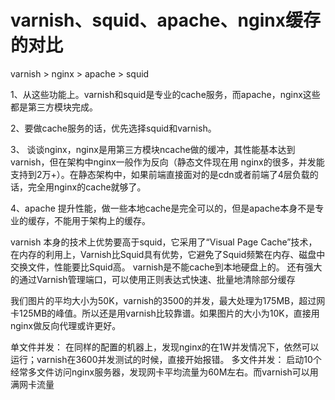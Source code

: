 varnish、squid、apache、nginx缓存的对比
===
varnish > nginx > apache > squid

1、从这些功能上。varnish和squid是专业的cache服务，而apache，nginx这些都是第三方模块完成。

2、要做cache服务的话，优先选择squid和varnish。

3、 谈谈nginx，nginx是用第三方模块ncache做的缓冲，其性能基本达到varnish，但在架构中nginx一般作为反向（静态文件现在用 nginx的很多，并发能支持到2万+）。在静态架构中，如果前端直接面对的是cdn或者前端了4层负载的话，完全用nginx的cache就够了。

4、apache 提升性能，做一些本地cache是完全可以的，但是apache本身不是专业的缓存，不能用于架构上的缓存。

varnish 本身的技术上优势要高于squid，它采用了“Visual Page Cache”技术，在内存的利用上，Varnish比Squid具有优势，它避免了Squid频繁在内存、磁盘中交换文件，性能要比Squid高。 varnish是不能cache到本地硬盘上的。
还有强大的通过Varnish管理端口，可以使用正则表达式快速、批量地清除部分缓存

我们图片的平均大小为50K，varnish的3500的并发，最大处理为175MB，超过网卡125MB的峰值。所以还是用varnish比较靠谱。如果图片的大小为10K，直接用nginx做反向代理或许更好。 

单文件并发：
在同样的配置的机器上，发现nginx的在1W并发情况下，依然可以运行；varnish在3600并发测试的时候，直接开始报错。
多文件并发：
启动10个经常多文件访问nginx服务器，发现网卡平均流量为60M左右。而varnish可以用满网卡流量
